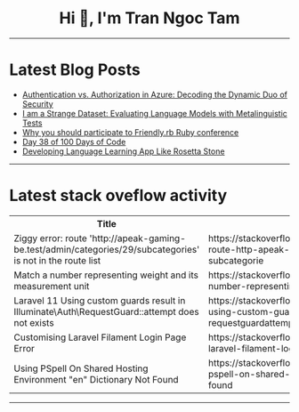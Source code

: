 <h1 align="center">Hi 👋, I'm Tran Ngoc Tam</h1>

---

# Latest Blog Posts 
<!-- BLOG-POST-LIST:START -->
- [Authentication vs. Authorization in Azure: Decoding the Dynamic Duo of Security](https://dev.to/rofiatabdulkareem/authentication-vs-authorization-in-azure-decoding-the-dynamic-duo-of-security-4pnn)
- [I am a Strange Dataset: Evaluating Language Models with Metalinguistic Tests](https://dev.to/mikeyoung44/i-am-a-strange-dataset-evaluating-language-models-with-metalinguistic-tests-3gdh)
- [Why you should participate to Friendly.rb Ruby conference](https://dev.to/lucianghinda/why-you-should-participate-to-friendlyrb-ruby-conference-oco)
- [Day 38 of 100 Days of Code](https://dev.to/jacobsternx/day-38-of-100-days-of-code-34im)
- [Developing Language Learning App Like Rosetta Stone](https://dev.to/ideausher/developing-language-learning-app-like-rosetta-stone-2aoe)
<!-- BLOG-POST-LIST:END -->

---

# Latest stack oveflow activity
<table>
  <tr><th>Title</th><th>Link</th></tr>
  <!-- STACKOVERFLOW:START --><tr><td>Ziggy error: route &#39;http://apeak-gaming-be.test/admin/categories/29/subcategories&#39; is not in the route list</td><td>https://stackoverflow.com/questions/78846769/ziggy-error-route-http-apeak-gaming-be-test-admin-categories-29-subcategorie</td></tr><tr><td>Match a number representing weight and its measurement unit</td><td>https://stackoverflow.com/questions/78846645/match-a-number-representing-weight-and-its-measurement-unit</td></tr><tr><td>Laravel 11 Using custom guards result in Illuminate\Auth\RequestGuard::attempt does not exists</td><td>https://stackoverflow.com/questions/78846526/laravel-11-using-custom-guards-result-in-illuminate-auth-requestguardattempt-d</td></tr><tr><td>Customising Laravel Filament Login Page Error</td><td>https://stackoverflow.com/questions/78846503/customising-laravel-filament-login-page-error</td></tr><tr><td>Using PSpell On Shared Hosting Environment &quot;en&quot; Dictionary Not Found</td><td>https://stackoverflow.com/questions/78846308/using-pspell-on-shared-hosting-environment-en-dictionary-not-found</td></tr><!-- STACKOVERFLOW:END -->
</table>

---


